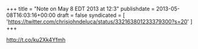 +++
title = "Note on May 8 EDT 2013 at 12:3"
publishdate = 2013-05-08T16:03:16+00:00
draft = false
syndicated = [ 'https://twitter.com/chrisjohndeluca/status/332163801233379300?s=20' ]
+++

http://t.co/ku2Xk4Yfmh
